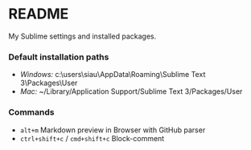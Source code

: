 # README #

My Sublime settings and installed packages.

### Default installation paths ###

* *Windows:* c:\users\siau\AppData\Roaming\Sublime Text 3\Packages\User
* *Mac:* ~/Library/Application Support/Sublime Text 3/Packages/User

### Commands ###

* `alt+m` Markdown preview in Browser with GitHub parser 
* `ctrl+shift+c` / `cmd+shift+c` Block-comment
